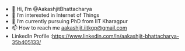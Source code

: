 - 👋 Hi, I’m @AakashjitBhattacharya
- 👀 I’m interested in Internet of Things
- 🌱 I’m currently pursuing PhD from IIT Kharagpur
- 📫 How to reach me aakashjit.iitkgp@gmail.com
- LinkedIn Profile :https://www.linkedin.com/in/aakashjit-bhattacharya-35b405133/

<!---
AakashjitBhattacharya/AakashjitBhattacharya is a ✨ special ✨ repository because its `README.md` (this file) appears on your GitHub profile.
You can click the Preview link to take a look at your changes.
--->
